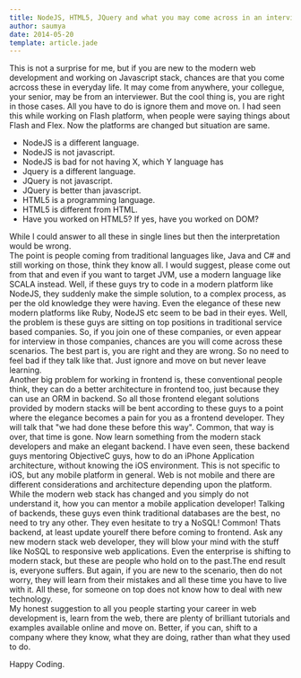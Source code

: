 ```yaml
---
title: NodeJS, HTML5, JQuery and what you may come across in an interview
author: saumya
date: 2014-05-20
template: article.jade
---
```




This is not a surprise for me, but if you are new to the modern web development and working on Javascript stack, chances are that you come acrcoss these in everyday life. It may come from anywhere, your collegue, your senior, may be from an interviewer. But the cool thing is, you are right in those cases. All you have to do is ignore them and move on. I had seen this while working on Flash platform, when people were saying things about Flash and Flex. Now the platforms are changed but situation are same.          
 
- NodeJS is a different language.
- NodeJS is not javascript.
- NodeJS is bad for not having X, which Y language has
- Jquery is a different language.
- JQuery is not javascript.
- JQuery is better than javascript.
- HTML5 is a programming language.
- HTML5 is different from HTML.
- Have you worked on HTML5? If yes, have you worked on DOM?

While I could answer to all these in single lines but then the interpretation would be wrong.      
The point is people coming from traditional languages like, Java and C# and still working on those, think they know all. I would suggest, please come out from that and even if you want to target JVM, use a modern language like SCALA instead. Well, if these guys try to code in a modern platform like NodeJS, they suddenly make the simple solution, to a complex process, as per the old knowledge they were having. Even the elegance of these new modern platforms like Ruby, NodeJS etc seem to be bad in their eyes. Well, the problem is these guys are sitting on top positions in traditional service based companies. So, if you join one of these companies, or even appear for interview in those companies, chances are you will come across these scenarios. The best part is, you are right and they are wrong. So no need to feel bad if they talk like that. Just ignore and move on but never leave learning.        
Another big problem for working in frontend is, these conventional people think, they can do a better architecture in frontend too, just because they can use an ORM in backend. So all those frontend elegant solutions provided by modern stacks will be bent according to these guys to a point where the elegance becomes a pain for you as a frontend developer. They will talk that "we had done these before this way". Common, that way is over, that time is gone. Now learn something from the modern stack developers and make an elegant backend. I have even seen, these backend guys mentoring ObjectiveC guys, how to do an iPhone Application architecture, without knowing the iOS environment. This is not specific to iOS, but any mobile platform in general. Web is not mobile and there are different considerations and architecture depending upon the platform. While the modern web stack has changed and you simply do not understand it, how you can mentor a mobile application developer! Talking of backends, these guys even think traditional databases are the best, no need to try any other. They even hesitate to try a NoSQL! Common! Thats backend, at least update yourelf there before coming to frontend. Ask any new modern stack web developer, they will blow your mind with the stuff like NoSQL to responsive web applications. Even the enterprise is shifting to modern stack, but these are people who hold on to the past.The end result is, everyone suffers. But again, if you are new to the scenario, then do not worry, they will learn from their mistakes and all these time you have to live with it. All these, for someone on top does not know how to deal with new technology.      
My honest suggestion to all you people starting your career in web development is, learn from the web, there are plenty of brilliant tutorials and examples available online and move on. Better, if you can, shift to a company where they know, what they are doing, rather than what they used to do.



Happy Coding.